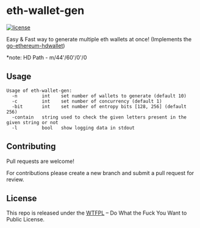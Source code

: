 # eth-wallet-gen

[![license](https://img.shields.io/badge/license-WTFPL%20--%20Do%20What%20the%20Fuck%20You%20Want%20to%20Public%20License-green.svg)](https://github.com/modood/btckeygen/blob/master/LICENSE)

Easy & Fast way to generate multiple eth wallets at once! (Implements the [go-ethereum-hdwallet](https://github.com/miguelmota/go-ethereum-hdwallet))

\*note: HD Path - m/44'/60'/0'/0

## Usage

```
Usage of eth-wallet-gen:
  -n         int    set number of wallets to generate (default 10)
  -c         int    set number of concurrency (default 1)
  -bit       int    set number of entropy bits [128, 256] (default 256)
  -contain   string used to check the given letters present in the given string or not
  -l         bool   show logging data in stdout
```

## Contributing

Pull requests are welcome!

For contributions please create a new branch and submit a pull request for review.

## License

This repo is released under the [WTFPL](http://www.wtfpl.net/) – Do What the Fuck You Want to Public License.

